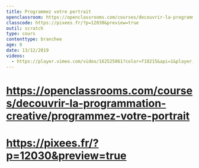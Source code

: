 ```yaml
---
title: Programmez votre portrait
openclassroom: https://openclassrooms.com/courses/decouvrir-la-programmation-creative/programmez-votre-portrait
classcode: https://pixees.fr/?p=12030&preview=true
outil: scratch
type: cours
contenttype: branchee
age: 8
date: 13/12/2019
videos: 
  - https://player.vimeo.com/video/162525061?color=f18215&api=1&player_id=video_Player_2
---
```


# https://openclassrooms.com/courses/decouvrir-la-programmation-creative/programmez-votre-portrait
# https://pixees.fr/?p=12030&preview=true
